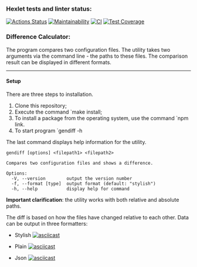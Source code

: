 ### Hexlet tests and linter status:
[![Actions Status](https://github.com/SkrMkr/frontend-project-lvl2/workflows/hexlet-check/badge.svg)](https://github.com/SkrMkr/frontend-project-lvl2/actions)
[![Maintainability](https://api.codeclimate.com/v1/badges/42f76557b5d22686c93f/maintainability)](https://codeclimate.com/github/SkrMkr/frontend-project-lvl2/maintainability)
[![CI](https://github.com/SkrMkr/frontend-project-lvl2/actions/workflows/ci.yml/badge.svg)](https://github.com/SkrMkr/frontend-project-lvl2/actions/workflows/ci.yml)
[![Test Coverage](https://api.codeclimate.com/v1/badges/42f76557b5d22686c93f/test_coverage)](https://codeclimate.com/github/SkrMkr/frontend-project-lvl2/test_coverage)

### Difference Calculator: 

The program compares two configuration files. The utility takes two arguments via the command line - the paths to these files. The comparison result can be displayed in different formats.
___

#### Setup
There are three steps to installation.
1. Clone this repository;
2. Execute the command `make install;
3. To install a package from the operating system, use the command `npm link.
4. To start program `gendiff -h

The last command displays help information for the utility.

```
gendiff [options] <filepath1> <filepath2>

Compares two configuration files and shows a difference.

Options:
  -V, --version        output the version number
  -f, --format [type]  output format (default: "stylish")
  -h, --help           display help for command
```

**Important clarification**: the utility works with both relative and absolute paths.

The diff is based on how the files have changed relative to each other. Data can be output in three formatters: 

+ Stylish
[![asciicast](https://asciinema.org/a/BbneC9w15HzbkW4UvtQ0Yfhzl.svg)](https://asciinema.org/a/BbneC9w15HzbkW4UvtQ0Yfhzl)

+ Plain
[![asciicast](https://asciinema.org/a/wgZdLC2S3MXJNdtQDuY3rWaFa.svg)](https://asciinema.org/a/wgZdLC2S3MXJNdtQDuY3rWaFa)

+ Json
  [![asciicast](https://asciinema.org/a/54ix4K13oa4xFsEh3e5wZ5bZd.svg)](https://asciinema.org/a/54ix4K13oa4xFsEh3e5wZ5bZd)

